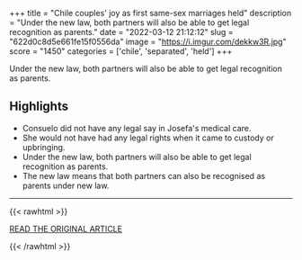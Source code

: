 +++
title = "Chile couples' joy as first same-sex marriages held"
description = "Under the new law, both partners will also be able to get legal recognition as parents."
date = "2022-03-12 21:12:12"
slug = "622d0c8d5e661fe15f0556da"
image = "https://i.imgur.com/dekkw3R.jpg"
score = "1450"
categories = ['chile', 'separated', 'held']
+++

Under the new law, both partners will also be able to get legal recognition as parents.

## Highlights

- Consuelo did not have any legal say in Josefa's medical care.
- She would not have had any legal rights when it came to custody or upbringing.
- Under the new law, both partners will also be able to get legal recognition as parents.
- The new law means that both partners can also be recognised as parents under new law.

---

{{< rawhtml >}}
  <p class="article-category">
    <a target="_blank" href="https://www.bbc.co.uk/news/world-latin-america-60690266">READ THE ORIGINAL ARTICLE</a>
  </p>
{{< /rawhtml >}}
